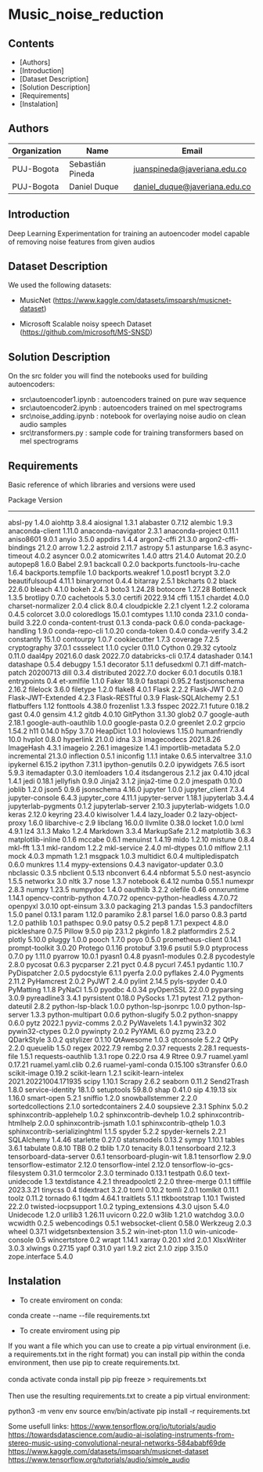 # Music_noise_reduction

## Contents
* [Authors]
* [Introduction]
* [Dataset Description]
* [Solution Description]
* [Requirements]
* [Instalation] 

## Authors
| Organization   | Name | Email | 
|----------|-------------|-------------|
| PUJ-Bogota | Sebastián Pineda| juanspineda@javeriana.edu.co|
| PUJ-Bogota  |  Daniel Duque | daniel_duque@javeriana.edu.co |

## Introduction
Deep Learning Experimentation for training an autoencoder model capable of removing noise features from given audios

## Dataset Description

We used the following datasets:
* MusicNet (https://www.kaggle.com/datasets/imsparsh/musicnet-dataset)

* Microsoft Scalable noisy speech Dataset (https://github.com/microsoft/MS-SNSD)



## Solution Description 

On the src folder you will find the notebooks used for building autoencoders:

* src\autoencoder1.ipynb : autoencoders trained on pure wav sequence
* src\autoencoder2.ipynb : autoencoders trained on mel spectrograms
* src\noise_adding.ipynb : notebook for overlaying noise audio on clean audio samples
* src\transformers.py : sample code for training transformers based on mel spectrograms


## Requirements

Basic reference of which libraries and versions were used

Package                       Version
----------------------------- --------------------
absl-py                       1.4.0
aiohttp                       3.8.4
aiosignal                     1.3.1
alabaster                     0.7.12
alembic                       1.9.3
anaconda-client               1.11.0
anaconda-navigator            2.3.1
anaconda-project              0.11.1
aniso8601                     9.0.1
anyio                         3.5.0
appdirs                       1.4.4
argon2-cffi                   21.3.0
argon2-cffi-bindings          21.2.0
arrow                         1.2.2
astroid                       2.11.7
astropy                       5.1
astunparse                    1.6.3
async-timeout                 4.0.2
asyncer                       0.0.2
atomicwrites                  1.4.0
attrs                         21.4.0
Automat                       20.2.0
autopep8                      1.6.0
Babel                         2.9.1
backcall                      0.2.0
backports.functools-lru-cache 1.6.4
backports.tempfile            1.0
backports.weakref             1.0.post1
bcrypt                        3.2.0
beautifulsoup4                4.11.1
binaryornot                   0.4.4
bitarray                      2.5.1
bkcharts                      0.2
black                         22.6.0
bleach                        4.1.0
bokeh                         2.4.3
boto3                         1.24.28
botocore                      1.27.28
Bottleneck                    1.3.5
brotlipy                      0.7.0
cachetools                    5.3.0
certifi                       2022.9.14
cffi                          1.15.1
chardet                       4.0.0
charset-normalizer            2.0.4
click                         8.0.4
cloudpickle                   2.2.1
clyent                        1.2.2
colorama                      0.4.5
colorcet                      3.0.0
coloredlogs                   15.0.1
comtypes                      1.1.10
conda                         23.1.0
conda-build                   3.22.0
conda-content-trust           0.1.3
conda-pack                    0.6.0
conda-package-handling        1.9.0
conda-repo-cli                1.0.20
conda-token                   0.4.0
conda-verify                  3.4.2
constantly                    15.1.0
contourpy                     1.0.7
cookiecutter                  1.7.3
coverage                      7.2.5
cryptography                  37.0.1
cssselect                     1.1.0
cycler                        0.11.0
Cython                        0.29.32
cytoolz                       0.11.0
daal4py                       2021.6.0
dask                          2022.7.0
databricks-cli                0.17.4
datashader                    0.14.1
datashape                     0.5.4
debugpy                       1.5.1
decorator                     5.1.1
defusedxml                    0.7.1
diff-match-patch              20200713
dill                          0.3.4
distributed                   2022.7.0
docker                        6.0.1
docutils                      0.18.1
entrypoints                   0.4
et-xmlfile                    1.1.0
Faker                         18.9.0
fastapi                       0.95.2
fastjsonschema                2.16.2
filelock                      3.6.0
filetype                      1.2.0
flake8                        4.0.1
Flask                         2.2.2
Flask-JWT                     0.2.0
Flask-JWT-Extended            4.2.3
Flask-RESTful                 0.3.9
Flask-SQLAlchemy              2.5.1
flatbuffers                   1.12
fonttools                     4.38.0
frozenlist                    1.3.3
fsspec                        2022.7.1
future                        0.18.2
gast                          0.4.0
gensim                        4.1.2
gitdb                         4.0.10
GitPython                     3.1.30
glob2                         0.7
google-auth                   2.18.1
google-auth-oauthlib          1.0.0
google-pasta                  0.2.0
greenlet                      2.0.2
grpcio                        1.54.2
h11                           0.14.0
h5py                          3.7.0
HeapDict                      1.0.1
holoviews                     1.15.0
humanfriendly                 10.0
hvplot                        0.8.0
hyperlink                     21.0.0
idna                          3.3
imagecodecs                   2021.8.26
ImageHash                     4.3.1
imageio                       2.26.1
imagesize                     1.4.1
importlib-metadata            5.2.0
incremental                   21.3.0
inflection                    0.5.1
iniconfig                     1.1.1
intake                        0.6.5
intervaltree                  3.1.0
ipykernel                     6.15.2
ipython                       7.31.1
ipython-genutils              0.2.0
ipywidgets                    7.6.5
isort                         5.9.3
itemadapter                   0.3.0
itemloaders                   1.0.4
itsdangerous                  2.1.2
jax                           0.4.10
jdcal                         1.4.1
jedi                          0.18.1
jellyfish                     0.9.0
Jinja2                        3.1.2
jinja2-time                   0.2.0
jmespath                      0.10.0
joblib                        1.2.0
json5                         0.9.6
jsonschema                    4.16.0
jupyter                       1.0.0
jupyter_client                7.3.4
jupyter-console               6.4.3
jupyter_core                  4.11.1
jupyter-server                1.18.1
jupyterlab                    3.4.4
jupyterlab-pygments           0.1.2
jupyterlab-server             2.10.3
jupyterlab-widgets            1.0.0
keras                         2.12.0
keyring                       23.4.0
kiwisolver                    1.4.4
lazy_loader                   0.2
lazy-object-proxy             1.6.0
libarchive-c                  2.9
libclang                      16.0.0
llvmlite                      0.38.0
locket                        1.0.0
lxml                          4.9.1
lz4                           3.1.3
Mako                          1.2.4
Markdown                      3.3.4
MarkupSafe                    2.1.2
matplotlib                    3.6.3
matplotlib-inline             0.1.6
mccabe                        0.6.1
menuinst                      1.4.19
mido                          1.2.10
mistune                       0.8.4
mkl-fft                       1.3.1
mkl-random                    1.2.2
mkl-service                   2.4.0
ml-dtypes                     0.1.0
mlflow                        2.1.1
mock                          4.0.3
mpmath                        1.2.1
msgpack                       1.0.3
multidict                     6.0.4
multipledispatch              0.6.0
munkres                       1.1.4
mypy-extensions               0.4.3
navigator-updater             0.3.0
nbclassic                     0.3.5
nbclient                      0.5.13
nbconvert                     6.4.4
nbformat                      5.5.0
nest-asyncio                  1.5.5
networkx                      3.0
nltk                          3.7
nose                          1.3.7
notebook                      6.4.12
numba                         0.55.1
numexpr                       2.8.3
numpy                         1.23.5
numpydoc                      1.4.0
oauthlib                      3.2.2
olefile                       0.46
onnxruntime                   1.14.1
opencv-contrib-python         4.7.0.72
opencv-python-headless        4.7.0.72
openpyxl                      3.0.10
opt-einsum                    3.3.0
packaging                     21.3
pandas                        1.5.3
pandocfilters                 1.5.0
panel                         0.13.1
param                         1.12.0
paramiko                      2.8.1
parsel                        1.6.0
parso                         0.8.3
partd                         1.2.0
pathlib                       1.0.1
pathspec                      0.9.0
patsy                         0.5.2
pep8                          1.7.1
pexpect                       4.8.0
pickleshare                   0.7.5
Pillow                        9.5.0
pip                           23.1.2
pkginfo                       1.8.2
platformdirs                  2.5.2
plotly                        5.10.0
pluggy                        1.0.0
pooch                         1.7.0
poyo                          0.5.0
prometheus-client             0.14.1
prompt-toolkit                3.0.20
Protego                       0.1.16
protobuf                      3.19.6
psutil                        5.9.0
ptyprocess                    0.7.0
py                            1.11.0
pyarrow                       10.0.1
pyasn1                        0.4.8
pyasn1-modules                0.2.8
pycodestyle                   2.8.0
pycosat                       0.6.3
pycparser                     2.21
pyct                          0.4.8
pycurl                        7.45.1
pydantic                      1.10.7
PyDispatcher                  2.0.5
pydocstyle                    6.1.1
pyerfa                        2.0.0
pyflakes                      2.4.0
Pygments                      2.11.2
PyHamcrest                    2.0.2
PyJWT                         2.4.0
pylint                        2.14.5
pyls-spyder                   0.4.0
PyMatting                     1.1.8
PyNaCl                        1.5.0
pyodbc                        4.0.34
pyOpenSSL                     22.0.0
pyparsing                     3.0.9
pyreadline3                   3.4.1
pyrsistent                    0.18.0
PySocks                       1.7.1
pytest                        7.1.2
python-dateutil               2.8.2
python-lsp-black              1.0.0
python-lsp-jsonrpc            1.0.0
python-lsp-server             1.3.3
python-multipart              0.0.6
python-slugify                5.0.2
python-snappy                 0.6.0
pytz                          2022.1
pyviz-comms                   2.0.2
PyWavelets                    1.4.1
pywin32                       302
pywin32-ctypes                0.2.0
pywinpty                      2.0.2
PyYAML                        6.0
pyzmq                         23.2.0
QDarkStyle                    3.0.2
qstylizer                     0.1.10
QtAwesome                     1.0.3
qtconsole                     5.2.2
QtPy                          2.2.0
queuelib                      1.5.0
regex                         2022.7.9
rembg                         2.0.37
requests                      2.28.1
requests-file                 1.5.1
requests-oauthlib             1.3.1
rope                          0.22.0
rsa                           4.9
Rtree                         0.9.7
ruamel.yaml                   0.17.21
ruamel.yaml.clib              0.2.6
ruamel-yaml-conda             0.15.100
s3transfer                    0.6.0
scikit-image                  0.19.2
scikit-learn                  1.2.1
scikit-learn-intelex          2021.20221004.171935
scipy                         1.10.1
Scrapy                        2.6.2
seaborn                       0.11.2
Send2Trash                    1.8.0
service-identity              18.1.0
setuptools                    59.8.0
shap                          0.41.0
sip                           4.19.13
six                           1.16.0
smart-open                    5.2.1
sniffio                       1.2.0
snowballstemmer               2.2.0
sortedcollections             2.1.0
sortedcontainers              2.4.0
soupsieve                     2.3.1
Sphinx                        5.0.2
sphinxcontrib-applehelp       1.0.2
sphinxcontrib-devhelp         1.0.2
sphinxcontrib-htmlhelp        2.0.0
sphinxcontrib-jsmath          1.0.1
sphinxcontrib-qthelp          1.0.3
sphinxcontrib-serializinghtml 1.1.5
spyder                        5.2.2
spyder-kernels                2.2.1
SQLAlchemy                    1.4.46
starlette                     0.27.0
statsmodels                   0.13.2
sympy                         1.10.1
tables                        3.6.1
tabulate                      0.8.10
TBB                           0.2
tblib                         1.7.0
tenacity                      8.0.1
tensorboard                   2.12.3
tensorboard-data-server       0.6.1
tensorboard-plugin-wit        1.8.1
tensorflow                    2.9.0
tensorflow-estimator          2.12.0
tensorflow-intel              2.12.0
tensorflow-io-gcs-filesystem  0.31.0
termcolor                     2.3.0
terminado                     0.13.1
testpath                      0.6.0
text-unidecode                1.3
textdistance                  4.2.1
threadpoolctl                 2.2.0
three-merge                   0.1.1
tifffile                      2023.3.21
tinycss                       0.4
tldextract                    3.2.0
toml                          0.10.2
tomli                         2.0.1
tomlkit                       0.11.1
toolz                         0.11.2
tornado                       6.1
tqdm                          4.64.1
traitlets                     5.1.1
ttkbootstrap                  1.10.1
Twisted                       22.2.0
twisted-iocpsupport           1.0.2
typing_extensions             4.3.0
ujson                         5.4.0
Unidecode                     1.2.0
urllib3                       1.26.11
uvicorn                       0.22.0
w3lib                         1.21.0
watchdog                      3.0.0
wcwidth                       0.2.5
webencodings                  0.5.1
websocket-client              0.58.0
Werkzeug                      2.0.3
wheel                         0.37.1
widgetsnbextension            3.5.2
win-inet-pton                 1.1.0
win-unicode-console           0.5
wincertstore                  0.2
wrapt                         1.14.1
xarray                        0.20.1
xlrd                          2.0.1
XlsxWriter                    3.0.3
xlwings                       0.27.15
yapf                          0.31.0
yarl                          1.9.2
zict                          2.1.0
zipp                          3.15.0
zope.interface                5.4.0

## Instalation 

* To create enviroment on conda:

conda create --name <env> --file requirements.txt

* To create enviroment using pip

If you want a file which you can use to create a pip virtual environment (i.e. a requirements.txt in the right format) you can install pip within the conda environment, then use pip to create requirements.txt.
<br>
<br>
conda activate <env>
conda install pip
pip freeze > requirements.txt
<br>
<br>
Then use the resulting requirements.txt to create a pip virtual environment:

python3 -m venv env
source env/bin/activate
pip install -r requirements.txt


Some usefull links:
  https://www.tensorflow.org/io/tutorials/audio
  https://towardsdatascience.com/audio-ai-isolating-instruments-from-stereo-music-using-convolutional-neural-networks-584ababf69de
  https://www.kaggle.com/datasets/imsparsh/musicnet-dataset
  https://www.tensorflow.org/tutorials/audio/simple_audio
